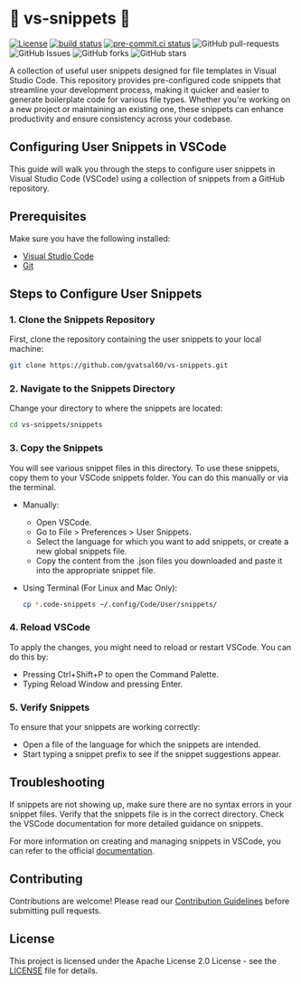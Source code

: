 # 🚀 vs-snippets 🚀

[![License](https://img.shields.io/badge/License-Apache_2.0-blue.svg)](https://img.shields.io/github/license/gvatsal60/vs-snippets)
[![build status](https://github.com/gvatsal60/vs-snippets/actions/workflows/readme-checker.yaml/badge.svg)](https://github.com/gvatsal60/vs-snippets/actions/workflows/readme-checker.yaml)
[![pre-commit.ci status](https://results.pre-commit.ci/badge/github/gvatsal60/vs-snippets/master.svg)](https://results.pre-commit.ci/latest/github/gvatsal60/vs-snippets/HEAD)
![GitHub pull-requests](https://img.shields.io/github/issues-pr/gvatsal60/vs-snippets)
![GitHub Issues](https://img.shields.io/github/issues/gvatsal60/vs-snippets)
![GitHub forks](https://img.shields.io/github/forks/gvatsal60/vs-snippets)
![GitHub stars](https://img.shields.io/github/stars/gvatsal60/vs-snippets)

A collection of useful user snippets designed for file templates in Visual Studio Code.
This repository provides pre-configured code snippets that streamline your development process, making it quicker and easier to generate boilerplate code for various file types.
Whether you're working on a new project or maintaining an existing one, these snippets can enhance productivity and ensure consistency across your codebase.

## Configuring User Snippets in VSCode

This guide will walk you through the steps to configure user snippets in Visual Studio Code (VSCode) using a collection of snippets from a GitHub repository.

## Prerequisites

Make sure you have the following installed:

- [Visual Studio Code](https://code.visualstudio.com/)
- [Git](https://git-scm.com/)

## Steps to Configure User Snippets

### 1. **Clone the Snippets Repository**

First, clone the repository containing the user snippets to your local machine:

```sh
git clone https://github.com/gvatsal60/vs-snippets.git
```

### 2. **Navigate to the Snippets Directory**

Change your directory to where the snippets are located:

``` sh
cd vs-snippets/snippets
```

### 3. **Copy the Snippets**

You will see various snippet files in this directory. To use these snippets, copy them to your VSCode snippets folder.
You can do this manually or via the terminal.

- Manually:
  - Open VSCode.
  - Go to File > Preferences > User Snippets.
  - Select the language for which you want to add snippets, or create a new global snippets file.
  - Copy the content from the .json files you downloaded and paste it into the appropriate snippet file.

- Using Terminal (For Linux and Mac Only):

    ``` sh
    cp *.code-snippets ~/.config/Code/User/snippets/
    ```

### 4. **Reload VSCode**

To apply the changes, you might need to reload or restart VSCode. You can do this by:

- Pressing Ctrl+Shift+P to open the Command Palette.
- Typing Reload Window and pressing Enter.

### 5. **Verify Snippets**

To ensure that your snippets are working correctly:

- Open a file of the language for which the snippets are intended.
- Start typing a snippet prefix to see if the snippet suggestions appear.

## Troubleshooting

If snippets are not showing up, make sure there are no syntax errors in your snippet files.
Verify that the snippets file is in the correct directory.
Check the VSCode documentation for more detailed guidance on snippets.

For more information on creating and managing snippets in VSCode, you can refer to the official [documentation](https://code.visualstudio.com/docs/editor/userdefinedsnippets).

## Contributing

Contributions are welcome! Please read our
[Contribution Guidelines](https://github.com/gvatsal60/vs-snippets/blob/HEAD/CONTRIBUTING.md)
before submitting pull requests.

## License

This project is licensed under the Apache License 2.0 License - see the
[LICENSE](https://github.com/gvatsal60/vs-snippets/blob/HEAD/LICENSE) file for details.
